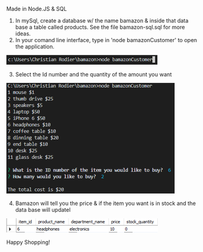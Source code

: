 Made in Node.JS & SQL

1. In mySql, create a database w/ the name bamazon & inside that data base a table called products. See the file bamazon-sql.sql for more ideas.
2. In your comand line interface, type in 'node bamazonCustomer' to open the application.

![alt text](screen-shot.png)

3. Select the Id number and the quantity of the amount you want

![alt text](screen-shot2.png)

4. Bamazon will tell you the price & if the item you want is in stock and the data base will updatel

![alt text](screen-shot3.png)

Happy Shopping!